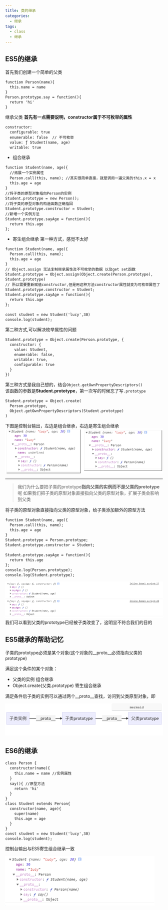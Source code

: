 ```yaml
---
title: 类的继承
categories: 
  - 继承
tags: 
  - class
  - 继承
---
```

## ES5的继承
首先我们创建一个简单的父类
```
function Person(name){
  this.name = name
}
Person.prototype.say = function(){
  return 'hi'
}
```
继承父类
**首先有一点需要说明，constructor属于不可枚举的属性**
```
constructor:
  configurable: true
  enumerable: false  // 不可枚举
  value: ƒ Student(name, age)
  writable: true
```

- 组合继承
```
function Student(name, age){
  //拓展一个实例属性 
  Person.call(this, name); //其实很简单直接，就是调用一遍父类的this.x = x
  this.age = age
}
//将子类的原型对象指向Person的实例
Student.prototype = new Person(); 
//将子类的原型对象的构造函数正确指回
Student.prototype.constructor = Student;
//新增一个实例方法
Student.prototype.sayAge = function(){
  return this.age
};
```
- 寄生组合继承
第一种方式，感觉不太好
```
function Student(name, age){
  Person.call(this, name);
  this.age = age
}
// Object.assign 无法复制继承属性及不可枚举的数据 以及get set函数
Student.prototype = Object.assign(Object.create(Person.prototype), Student.prototype)
// 所以需要重新赋值constructor,但是用这种方法constructor属性就变为可枚举属性了
Student.prototype.constructor = Student;
Student.prototype.sayAge = function(){
  return this.age
};

const student = new Student('lucy',30)
console.log(student);
```
第二种方式,可以解决枚举属性的问题
```
Student.prototype = Object.create(Person.prototype, {
  constructor: {
    value: Student,
    enumerable: false,
    writable: true,
    configurable: true
  } 
}) 
```
第三种方式是我自己想的，结合`Object.getOwnPropertyDescriptors()`  
该函数的参数是**Student.prototype**，第一次写的时候忘了写`.prototype`
```
Student.prototype = Object.create(
  Person.prototype, 
  Object.getOwnPropertyDescriptors(Student.prototype)
) 
```
下图是控制台输出，左边是组合继承，右边是寄生组合继承  
![控制台输出](./继承/bg2.png)  

***  

> 我们为什么要把子类的prototype**指向父类的实例而不是父类的prototype**呢
> 如果我们把子类的原型对象直接指向父类的原型对象，扩展子类会影响到父类  

将子类的原型对象直接指向父类的原型对象，给子类添加额外的原型方法
```
function Student(name, age){
  Person.call(this, name); 
  this.age = age
}
Student.prototype = Person.prototype; 
Student.prototype.constructor = Student;

Student.prototype.sayAge = function(){
  return this.age
};
console.log(Person.prototype);
console.log(Student.prototype);
```
![控制台结果](继承/bg1.png)  
我们可以看到父类的prototype已经被子类改变了，这明显不符合我们的目的

## ES5继承的帮助记忆
子类的prototype必须是某个对象(这个对象的__proto__必须指向父类的prototype)  

满足这个条件的某个对象：
- 父类的实例  组合继承
- Object.create(父类.prototype) 寄生组合继承

满足条件后子类的实例可以通过两个__proto__查找，访问到父类原型对象，即  

![控制台输出](./继承/bg4.png) 

## ES6的继承
```
class Person {
  constructor(name){
    this.name = name //实例属性
  }
  say(){ //原型方法
    return 'hi'
  }
}
class Student extends Person{
  constructor(name, age){
    super(name) 
    this.age = age
  }
}
const student = new Student('lucy',30)
console.log(student);
```
控制台输出与ES5寄生组合继承一致  

![控制台结果](继承/bg3.png)  